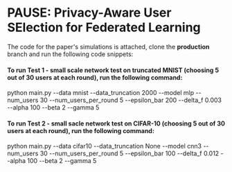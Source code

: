 # PAUSE: Privacy-Aware User SElection for Federated Learning
The code for the paper's simulations is attached, clone the __production__ branch and run the following code snippets:

#### To run Test 1 - small scale network test on truncated MNIST (choosing 5 out of 30 users at each round), run the following command:

python main.py --data mnist --data_truncation 2000 --model mlp --num_users 30 --num_users_per_round 5 --epsilon_bar 200 --delta_f 0.003 --alpha 100 --beta 2 --gamma 5


#### To run Test 2 - small sacle network test on CIFAR-10 (choosing 5 out of 30 users at each round), run the following command:


python main.py --data cifar10 --data_truncation None --model cnn3 --num_users 30 --num_users_per_round 5 --epsilon_bar 100 --delta_f 0.012 --alpha 100 --beta 2 --gamma 5
